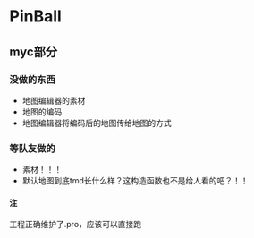 # PinBall

## myc部分

### 没做的东西
+ 地图编辑器的素材  
+ 地图的编码  
+ 地图编辑器将编码后的地图传给地图的方式  

### 等队友做的
+ 素材！！！  
+ 默认地图到底tmd长什么样？这构造函数也不是给人看的吧？！！  

#### 注
工程正确维护了.pro，应该可以直接跑
